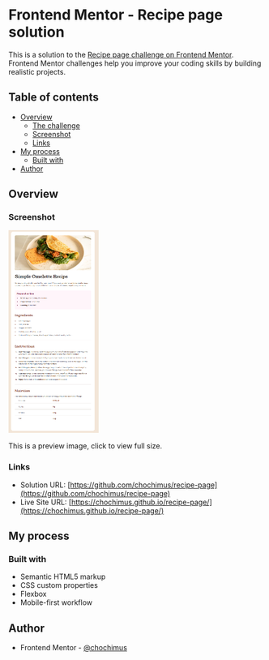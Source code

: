 # Frontend Mentor - Recipe page solution

This is a solution to the [Recipe page challenge on Frontend Mentor](https://www.frontendmentor.io/challenges/recipe-page-KiTsR8QQKm). Frontend Mentor challenges help you improve your coding skills by building realistic projects.

## Table of contents

- [Overview](#overview)
  - [The challenge](#the-challenge)
  - [Screenshot](#screenshot)
  - [Links](#links)
- [My process](#my-process)
  - [Built with](#built-with)
- [Author](#author)

## Overview

### Screenshot

[![Screenshot](./preview.png)](./full-size.png)

This is a preview image, click to view full size.

### Links

- Solution URL: [https://github.com/chochimus/recipe-page](https://github.com/chochimus/recipe-page)
- Live Site URL: [https://chochimus.github.io/recipe-page/](https://chochimus.github.io/recipe-page/)

## My process

### Built with

- Semantic HTML5 markup
- CSS custom properties
- Flexbox
- Mobile-first workflow

## Author

- Frontend Mentor - [@chochimus](https://www.frontendmentor.io/profile/chochimus)
